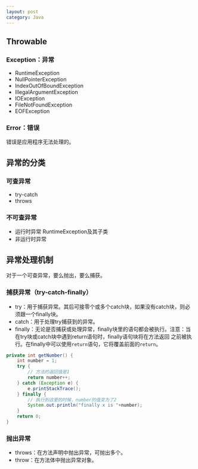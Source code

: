 ```yaml
---
layout: post
category: Java
---
```


## Throwable

### Exception：异常

- RuntimeException
- NullPointerException
- IndexOutOfBoundException
- IllegalArgumentException
- IOException
- FileNotFoundException
- EOFException

### Error：错误

错误是应用程序无法处理的。

## 异常的分类

### 可查异常

- try-catch
- throws

### 不可查异常

- 运行时异常
RuntimeException及其子类
- 非运行时异常

## 异常处理机制

对于一个可查异常，要么抛出，要么捕获。

### 捕获异常（try-catch-finally）

- try：用于捕获异常。其后可接零个或多个catch块，如果没有catch块，则必须跟一个finally块。
- catch：用于处理try捕获到的异常。
- finally：无论是否捕获或处理异常，finally块里的语句都会被执行。注意：​当在try块或catch块中遇到return语句时，finally语句块将在方法返回
之前被执行。在finally中可以使用`return`语句，它将覆盖前面的`return`。

```java
private int getNumber() {
    int number = 1;
    try {
        // 方法的返回值是1
        return number++;
    } catch (Exception e) {
        e.printStackTrace();
    } finally {
        // 执行到这里的时候，number的值变为了2
        System.out.println("finally x is "+number);
    }
    return 0;
}
```

### 抛出异常

- throws：在方法声明中抛出异常，可抛出多个。
- throw：在方法体中抛出异常对象。